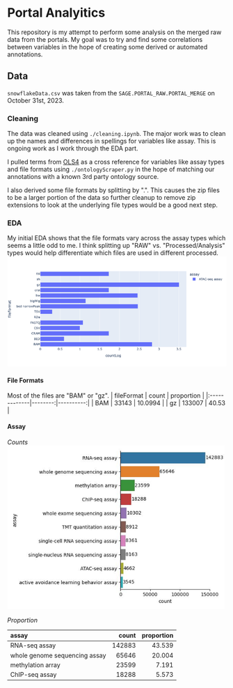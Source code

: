 # Portal Analyitics

This repository is my attempt to perform some analysis on the merged raw data from the portals. My goal was to try and find some correlations between variables in the hope of creating some derived or automated annotations.

## Data

`snowflakeData.csv` was taken from the `SAGE.PORTAL_RAW.PORTAL_MERGE` on October 31st, 2023.

### Cleaning

The data was cleaned using `./cleaning.ipynb`. The major work was to clean up the names and differences in spellings for variables like assay. This is ongoing work as I work through the EDA part.

I pulled terms from [OLS4](https://www.ebi.ac.uk/ols4) as a cross reference for variables like assay types and file formats using `./ontologyScraper.py` in the hope of matching our annotations with a known 3rd party ontology source.

I also derived some file formats by splitting by ".". This causes the zip files to be a larger portion of the data so further cleanup to remove zip extensions to look at the underlying file types would be a good next step.

### EDA

My initial EDA shows that the file formats vary across the assay types which seems a little odd to me. I think splitting up "RAW" vs. "Processed/Analysis" types would help differentiate which files are used in different processed.
![ATAC-seq file types](./imgs/file-format-ATAC-seq.png)

#### File Formats

Most of the files are "BAM" or "gz".
| fileFormat   |   count |   proportion |
|:-------------|--------:|----------:|
| BAM          |   33143 |   10.0994 |
| gz           |  133007 |   40.53   |

#### Assay

*Counts*  
<img src="./imgs/assay-counts.jpg" alt="assay counts" width="500"/>

*Proportion*

| assay                         |   count |   proportion |
|:------------------------------|--------:|----------:|
| RNA-seq assay                 |  142883 |    43.539 |
| whole genome sequencing assay |   65646 |    20.004 |
| methylation array             |   23599 |     7.191 |
| ChIP-seq assay                |   18288 |     5.573 |
